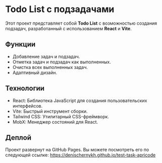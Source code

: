 # Todo List с подзадачами

Этот проект представляет собой **Todo List** с возможностью создания подзадач, разработанный с использованием **React** и **Vite**.

## Функции

- Добавление задач и подзадач.
- Отметка задач и подзадач как выполненных.
- Очистка всех выполненных задач.
- Адаптивный дизайн.

## Технологии

- React: Библиотека JavaScript для создания пользовательских интерфейсов.
- Vite: Быстрый инструмент сборки.
- Tailwind CSS: Утилитарный CSS-фреймворк.
- MobX: Менеджер состояний для React.

## Деплой

Проект развернут на GitHub Pages. Вы можете посмотреть его по следующей ссылке:
https://denischernykh.github.io/test-task-apricode
